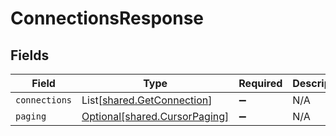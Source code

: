 # ConnectionsResponse


## Fields

| Field                                                                | Type                                                                 | Required                                                             | Description                                                          |
| -------------------------------------------------------------------- | -------------------------------------------------------------------- | -------------------------------------------------------------------- | -------------------------------------------------------------------- |
| `connections`                                                        | List[[shared.GetConnection](../../models/shared/getconnection.md)]   | :heavy_minus_sign:                                                   | N/A                                                                  |
| `paging`                                                             | [Optional[shared.CursorPaging]](../../models/shared/cursorpaging.md) | :heavy_minus_sign:                                                   | N/A                                                                  |